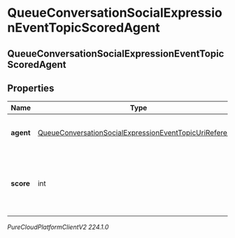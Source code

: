 # QueueConversationSocialExpressionEventTopicScoredAgent

## QueueConversationSocialExpressionEventTopicScoredAgent

## Properties

|Name | Type | Description | Notes|
|------------ | ------------- | ------------- | -------------|
| **agent** | [QueueConversationSocialExpressionEventTopicUriReference](QueueConversationSocialExpressionEventTopicUriReference) | A UriReference for a resource | [optional] |
| **score** | int | Agent&#39;s score for the current conversation, from 0 - 100, higher being better | [optional] |



_PureCloudPlatformClientV2 224.1.0_
